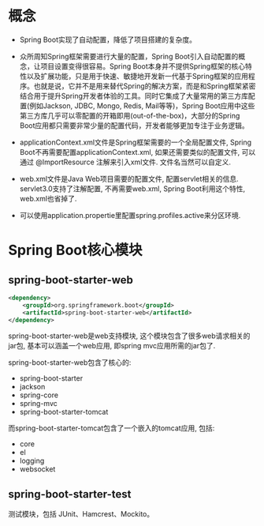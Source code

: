 # 概念
* Spring Boot实现了自动配置，降低了项目搭建的复杂度。

* 众所周知Spring框架需要进行大量的配置，Spring Boot引入自动配置的概念，让项目设置变得很容易。Spring Boot本身并不提供Spring框架的核心特性以及扩展功能，只是用于快速、敏捷地开发新一代基于Spring框架的应用程序。也就是说，它并不是用来替代Spring的解决方案，而是和Spring框架紧密结合用于提升Spring开发者体验的工具。同时它集成了大量常用的第三方库配置(例如Jackson, JDBC, Mongo, Redis, Mail等等)，Spring Boot应用中这些第三方库几乎可以零配置的开箱即用(out-of-the-box)，大部分的Spring Boot应用都只需要非常少量的配置代码，开发者能够更加专注于业务逻辑。

* applicationContext.xml文件是Spring框架需要的一个全局配置文件, Spring Boot不再需要配置applicationContext.xml, 如果还需要类似的配置文件, 可以通过 @ImportResource 注解来引入xml文件. 文件名当然可以自定义.

* web.xml文件是Java Web项目需要的配置文件, 配置servlet相关的信息. servlet3.0支持了注解配置, 不再需要web.xml, Spring Boot利用这个特性, web.xml也省掉了.

* 可以使用application.propertie里配置spring.profiles.active来分区环境.


# Spring Boot核心模块
## spring-boot-starter-web
```xml
<dependency>
    <groupId>org.springframework.boot</groupId>
    <artifactId>spring-boot-starter-web</artifactId>
</dependency>
```
spring-boot-starter-web是web支持模块, 这个模块包含了很多web请求相关的jar包, 基本可以涵盖一个web应用, 即spring mvc应用所需的jar包了.

spring-boot-starter-web包含了核心的: 
* spring-boot-starter
* jackson
* spring-core
* spring-mvc
* spring-boot-starter-tomcat


而spring-boot-starter-tomcat包含了一个嵌入的tomcat应用, 包括: 
* core
* el
* logging
* websocket

## spring-boot-starter-test
测试模块，包括 JUnit、Hamcrest、Mockito。


